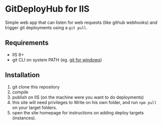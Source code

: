 GitDeployHub for IIS
====================

Simple web app that can listen for web requests (like github webhooks) and trigger git deployments using a ```git pull```.

Requirements
------------

- IIS 6+
- git CLI on system PATH (eg. [git for windows](https://code.google.com/p/msysgit/downloads/list?q=full+installer+official+git))

Installation
-------------

1. git clone this repository
2. compile
3. publish on IIS (on the machine were you want to do deployments)
4. this site will need privileges to Write on his own folder, and run ```npm pull``` on your target folders.
5. open the site homepage for instructions on adding deploy targets (instances).

